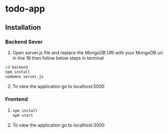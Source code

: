 # todo-app

## Installation

### Backend Sever

1. Open server.js file and replace the MongoDB URI with your MongoDB uri in line 16 then follow below steps in terminal

```bash
cd backend
npm install
nodemon server.js
```

2. To view the application go to localhost:5000

### Frontend

1. ```bash
   npm install
   npm start
   ```
2. To view the application go to localhost:3000
